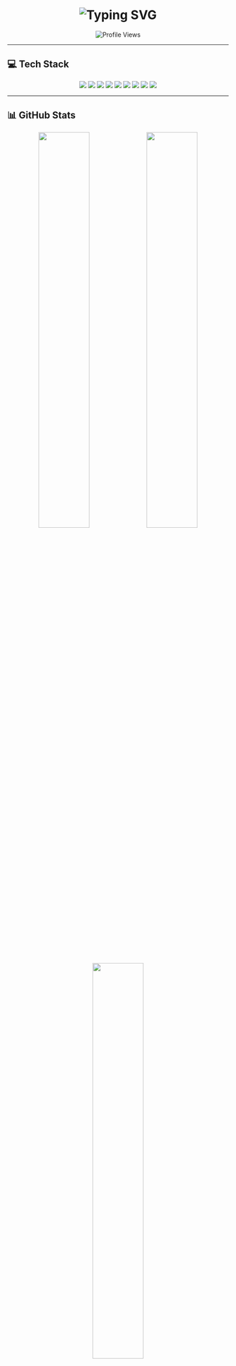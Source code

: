 <h1 align="center">
  <img src="https://readme-typing-svg.demolab.com?font=Fira+Code&weight=700&size=35&pause=1000&color=39FF14&center=true&vCenter=true&width=600&lines=🚀+Welcome+to+My+GitHub!;Let's+Create+Magic+with+Code!+🔥" alt="Typing SVG">
</h1>

<p align="center">
  <img src="https://komarev.com/ghpvc/?username=Sovannthai&label=🔥+Profile+Views&color=FF4500&style=for-the-badge" alt="Profile Views">
</p>

---

## **💻 Tech Stack**
<p align="center">
  <img src="https://img.shields.io/badge/php-%23777BB4.svg?style=for-the-badge&logo=php&logoColor=white" />
  <img src="https://img.shields.io/badge/github%20pages-121013?style=for-the-badge&logo=github&logoColor=white" />
  <img src="https://img.shields.io/badge/Cloudflare-F38020?style=for-the-badge&logo=Cloudflare&logoColor=white" />
  <img src="https://img.shields.io/badge/DigitalOcean-%230167ff.svg?style=for-the-badge&logo=digitalOcean&logoColor=white" />
  <img src="https://img.shields.io/badge/Flutter-%2302569B.svg?style=for-the-badge&logo=Flutter&logoColor=white" />
  <img src="https://img.shields.io/badge/laravel-%23FF2D20.svg?style=for-the-badge&logo=laravel&logoColor=white" />
  <img src="https://img.shields.io/badge/apache-%23D42029.svg?style=for-the-badge&logo=apache&logoColor=white" />
  <img src="https://img.shields.io/badge/mysql-4479A1.svg?style=for-the-badge&logo=mysql&logoColor=white" />
  <img src="https://img.shields.io/badge/figma-%23F24E1E.svg?style=for-the-badge&logo=figma&logoColor=white" />
</p>

---

## **📊 GitHub Stats**
<p align="center">
  <img src="https://github-readme-stats.vercel.app/api?username=Sovannthai&theme=tokyonight&show_icons=true&count_private=true&hide_border=false" width="48%">
  <img src="https://streak-stats.demolab.com?user=Sovannthai&theme=tokyonight&border_radius=10" width="48%">
</p>

<p align="center">
  <img src="https://github-readme-stats.vercel.app/api/top-langs/?username=Sovannthai&theme=tokyonight&hide_border=false&layout=compact" width="48%">
</p>

---

## **🎯 Fun Fact**
💡 **I love exploring the world of Cybersecurity, Laravel, and AI-powered apps!**  
🎮 **In my free time, I enjoy ethical hacking challenges and gaming!**  

---

## **🌐 Connect with Me**
<p align="center">
  <a href="https://sovannthai.vercel.app/"><img src="https://img.shields.io/badge/-Portfolio-000000?style=for-the-badge&logo=github" /></a>
</p>

---

## **🔥 Let’s Collaborate!**
📌 Open issues, contribute, or reach out to work together! 🚀  
⭐ **If you love my work, consider giving a star!** 🌟  

